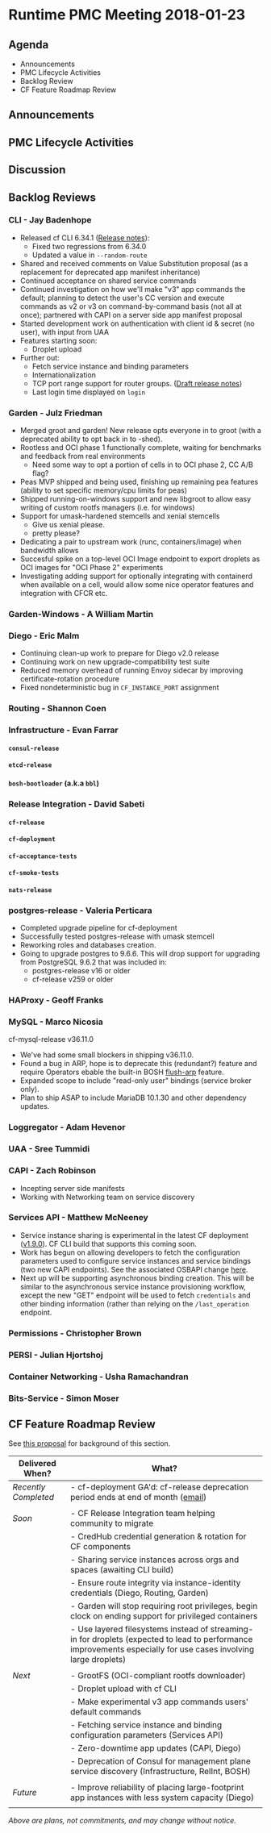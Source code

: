 # Runtime PMC Meeting 2018-01-23

## Agenda

* Announcements
* PMC Lifecycle Activities
* Backlog Review
* CF Feature Roadmap Review


## Announcements


## PMC Lifecycle Activities


## Discussion


## Backlog Reviews

### CLI - Jay Badenhope
- Released cf CLI 6.34.1 ([Release notes](https://github.com/cloudfoundry/cli/releases/tag/v6.34.1)):
  - Fixed two regressions from 6.34.0
  - Updated a value in `--random-route`
- Shared and received comments on Value Substitution proposal (as a replacement for deprecated app manifest inheritance)
- Continued acceptance on shared service commands
- Continued investigation on how we'll make "v3" app commands the default; planning to detect the user's CC version and execute commands as v2 or v3 on command-by-command basis (not all at once); partnered with CAPI on a server side app manifest proposal
- Started development work on authentication with client id & secret (no user), with input from UAA
- Features starting soon:
   - Droplet upload
- Further out:
  - Fetch service instance and binding parameters
  - Internationalization
  - TCP port range support for router groups. ([Draft release notes](https://www.pivotaltracker.com/story/show/143621081))
  - Last login time displayed on `login`


### Garden - Julz Friedman

  - Merged groot and garden! New release opts everyone in to groot (with a deprecated ability to opt back in to -shed).
  - Rootless and OCI phase 1 functionally complete, waiting for benchmarks and feedback from real environments
    - Need some way to opt a portion of cells in to OCI phase 2, CC A/B flag?
  - Peas MVP shipped and being used, finishing up remaining pea features (ability to set specific memory/cpu limits for peas)
  - Shipped running-on-windows support and new libgroot to allow easy writing of custom rootfs managers (i.e. for windows)
  - Support for umask-hardened stemcells and xenial stemcells
    - Give us xenial please.
     - pretty please?
  - Dedicating a pair to upstream work (runc, containers/image) when bandwidth allows
  - Succesful spike on a top-level OCI Image endpoint to export droplets as OCI images for "OCI Phase 2" experiments
  - Investigating adding support for optionally integrating with containerd when available on a cell, would allow some nice operator features and integration with CFCR etc.

### Garden-Windows - A William Martin


### Diego - Eric Malm

- Continuing clean-up work to prepare for Diego v2.0 release
- Continuing work on new upgrade-compatibility test suite
- Reduced memory overhead of running Envoy sidecar by improving certificate-rotation procedure
- Fixed nondeterministic bug in `CF_INSTANCE_PORT` assignment


### Routing - Shannon Coen


### Infrastructure - Evan Farrar

#### `consul-release`

#### `etcd-release`

#### `bosh-bootloader` (a.k.a `bbl`)


### Release Integration - David Sabeti

#### `cf-release`

#### `cf-deployment`

#### `cf-acceptance-tests`

#### `cf-smoke-tests`

#### `nats-release`


### postgres-release - Valeria Perticara
- Completed upgrade pipeline for cf-deployment
- Successfully tested postgres-release with umask stemcell
- Reworking roles and databases creation.
- Going to upgrade postgres to 9.6.6. This will drop support for upgrading from PostgreSQL 9.6.2 that was included in:
  - postgres-release v16 or older
  - cf-release v259 or older

### HAProxy - Geoff Franks


### MySQL - Marco Nicosia

cf-mysql-release v36.11.0
- We've had some small blockers in shipping v36.11.0.
- Found a bug in ARP, hope is to deprecate this (redundant?) feature and require Operators ebable the built-in BOSH [flush-arp](https://bosh.io/docs/flush-arp.html) feature.
- Expanded scope to include "read-only user" bindings (service broker only).
- Plan to ship ASAP to include MariaDB 10.1.30 and other dependency updates.

### Loggregator - Adam Hevenor


### UAA - Sree Tummidi


### CAPI - Zach Robinson

- Incepting server side manifests
- Working with Networking team on service discovery

### Services API - Matthew McNeeney

- Service instance sharing is experimental in the latest CF deployment ([v1.9.0](https://github.com/cloudfoundry/cf-deployment/releases/tag/v1.9.0)). CF CLI build that supports this coming soon.
- Work has begun on allowing developers to fetch the configuration parameters used to configure service instances and service bindings (two new CAPI endpoints). See the associated OSBAPI change [here](https://github.com/openservicebrokerapi/servicebroker/pull/333).
- Next up will be supporting asynchronous binding creation. This will be similar to the asynchronous service instance provisioning workflow, except the new "GET" endpoint will be used to fetch `credentials` and other binding information (rather than relying on the `/last_operation` endpoint.


### Permissions - Christopher Brown


### PERSI - Julian Hjortshoj


### Container Networking - Usha Ramachandran


### Bits-Service - Simon Moser


## CF Feature Roadmap Review

See [this proposal](https://docs.google.com/document/d/1K7t_p_NT2F7_Dk3eiv7_g1v3rzFE2GLbTQZTY_V-Les/edit#) for background of this section.

Delivered When? | What?
------|------
*Recently Completed* | - cf-deployment GA'd: cf-release deprecation period ends at end of month ([email](https://lists.cloudfoundry.org/g/cf-dev/message/7641))
||
*Soon* | - CF Release Integration team helping community to migrate
|| - CredHub credential generation & rotation for CF components
|| - Sharing service instances across orgs and spaces (awaiting CLI build)
|| - Ensure route integrity via instance-identity credentials (Diego, Routing, Garden)
|| - Garden will stop requiring root privileges, begin clock on ending support for privileged containers
|| - Use layered filesystems instead of streaming-in for droplets (expected to lead to performance improvements especially for use cases involving large droplets)
||
*Next* | - GrootFS (OCI-compliant rootfs downloader)
|| - Droplet upload with cf CLI
|| - Make experimental v3 app commands users' default commands
|| - Fetching service instance and binding configuration parameters (Services API)
|| - Zero-downtime app updates (CAPI, Diego)
|| - Deprecation of Consul for management plane service discovery (Infrastructure, RelInt, BOSH)
||
*Future* | - Improve reliability of placing large-footprint app instances with less system capacity (Diego)
||

*Above are plans, not commitments, and may change without notice.*
